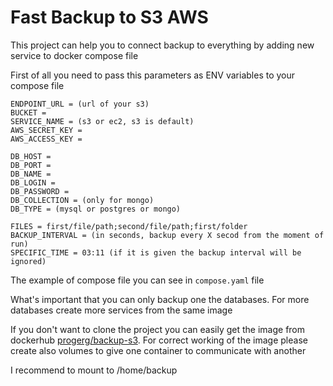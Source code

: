 # Fast Backup to S3 AWS

This project can help you to connect backup to everything by adding new service to docker compose file 

First of all you need to pass this parameters as ENV variables to your compose file

```
ENDPOINT_URL = (url of your s3)
BUCKET = 
SERVICE_NAME = (s3 or ec2, s3 is default)
AWS_SECRET_KEY = 
AWS_ACCESS_KEY = 

DB_HOST = 
DB_PORT = 
DB_NAME = 
DB_LOGIN = 
DB_PASSWORD = 
DB_COLLECTION = (only for mongo)
DB_TYPE = (mysql or postgres or mongo)

FILES = first/file/path;second/file/path;first/folder
BACKUP_INTERVAL = (in seconds, backup every X secod from the moment of run)
SPECIFIC_TIME = 03:11 (if it is given the backup interval will be ignored)
```

The example of compose file you can see in `compose.yaml` file

What's important that you can only backup one the databases. For more databases create more services from the same image 

If you don't want to clone the project you can easily get the image from dockerhub [progerg/backup-s3](https://hub.docker.com/repository/docker/progerg/backup-s3). For correct working of the image please create also volumes to give one container to communicate with another

I recommend to mount to /home/backup

